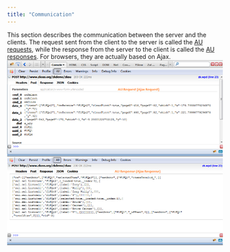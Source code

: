 ```yaml
---
title: "Communication"
---
```


This section describes the communication between the server and the
clients. The request sent from the client to the server is called the
[AU requests]({{site.baseurl}}/zk_client_side_ref/au_requests),
while the response from the server to the client is called the [AU responses]({{site.baseurl}}/zk_client_side_ref/au_responses).
For browsers, they are actually based on Ajax.
![](images/Communication.png)
